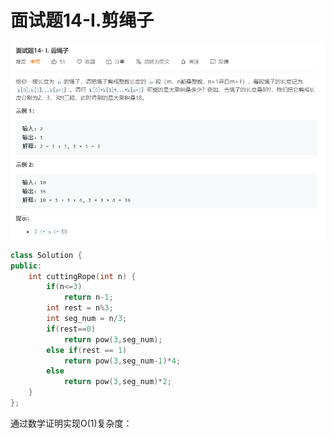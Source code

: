 # 面试题14-I.剪绳子
![](https://github.com/DominoWantToStudy/Leetcode-Note/blob/master/Note%20File/Image%20file/%E9%9D%A2%E8%AF%95%E9%A2%9814-%20I.%20%E5%89%AA%E7%BB%B3%E5%AD%90.PNG)
```cpp
class Solution {
public:
    int cuttingRope(int n) {
        if(n<=3)
            return n-1;
        int rest = n%3;
        int seg_num = n/3;
        if(rest==0)
            return pow(3,seg_num);
        else if(rest == 1)
            return pow(3,seg_num-1)*4;
        else
            return pow(3,seg_num)*2;
    }
};
```
通过数学证明实现O(1)复杂度：
